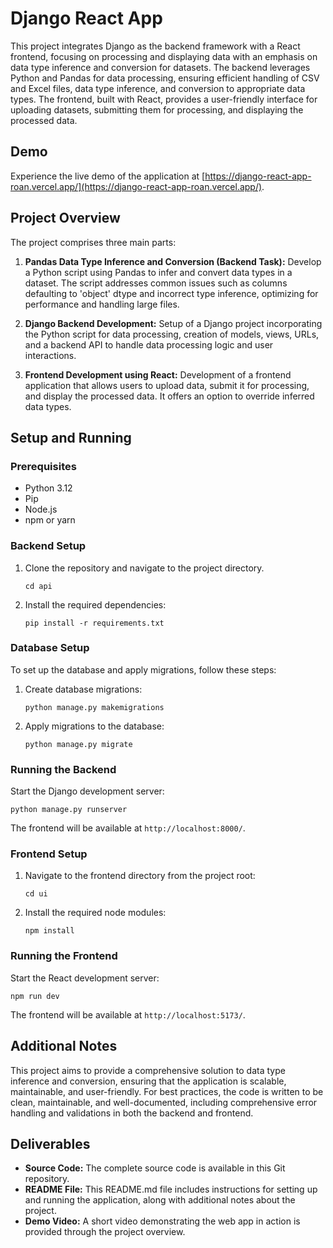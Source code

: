 # Django React App

This project integrates Django as the backend framework with a React frontend, focusing on processing and displaying data with an emphasis on data type inference and conversion for datasets. The backend leverages Python and Pandas for data processing, ensuring efficient handling of CSV and Excel files, data type inference, and conversion to appropriate data types. The frontend, built with React, provides a user-friendly interface for uploading datasets, submitting them for processing, and displaying the processed data.

## Demo

Experience the live demo of the application at [https://django-react-app-roan.vercel.app/](https://django-react-app-roan.vercel.app/).

## Project Overview

The project comprises three main parts:

1. **Pandas Data Type Inference and Conversion (Backend Task):** Develop a Python script using Pandas to infer and convert data types in a dataset. The script addresses common issues such as columns defaulting to 'object' dtype and incorrect type inference, optimizing for performance and handling large files.

2. **Django Backend Development:** Setup of a Django project incorporating the Python script for data processing, creation of models, views, URLs, and a backend API to handle data processing logic and user interactions.

3. **Frontend Development using React:** Development of a frontend application that allows users to upload data, submit it for processing, and display the processed data. It offers an option to override inferred data types.

## Setup and Running

### Prerequisites

- Python 3.12
- Pip
- Node.js
- npm or yarn

### Backend Setup

1. Clone the repository and navigate to the project directory.
   ```
   cd api
   ```
2. Install the required dependencies:
   ```
   pip install -r requirements.txt
   ```

### Database Setup

To set up the database and apply migrations, follow these steps:

1. Create database migrations:
   ```
   python manage.py makemigrations
   ```
2. Apply migrations to the database:
   ```
   python manage.py migrate
   ```

### Running the Backend

Start the Django development server:

```
python manage.py runserver
```

The frontend will be available at `http://localhost:8000/`.

### Frontend Setup

1. Navigate to the frontend directory from the project root:
   ```
   cd ui
   ```
2. Install the required node modules:
   ```
   npm install
   ```

### Running the Frontend

Start the React development server:

```
npm run dev
```

The frontend will be available at `http://localhost:5173/`.

## Additional Notes

This project aims to provide a comprehensive solution to data type inference and conversion, ensuring that the application is scalable, maintainable, and user-friendly. For best practices, the code is written to be clean, maintainable, and well-documented, including comprehensive error handling and validations in both the backend and frontend.

## Deliverables

- **Source Code:** The complete source code is available in this Git repository.
- **README File:** This README.md file includes instructions for setting up and running the application, along with additional notes about the project.
- **Demo Video:** A short video demonstrating the web app in action is provided through the project overview.
